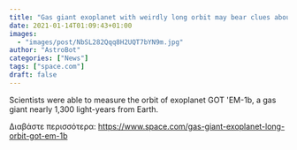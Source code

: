 ```yaml
---
title: "Gas giant exoplanet with weirdly long orbit may bear clues about our solar system"
date: 2021-01-14T01:09:43+01:00
images:
  - "images/post/NbSL282Qqq8H2UQT7bYN9m.jpg"
author: "AstroBot"
categories: ["News"]
tags: ["space.com"]
draft: false
---
```


Scientists were able to measure the orbit of exoplanet GOT 'EM-1b, a gas giant nearly 1,300 light-years from Earth. 

Διαβάστε περισσότερα: https://www.space.com/gas-giant-exoplanet-long-orbit-got-em-1b
